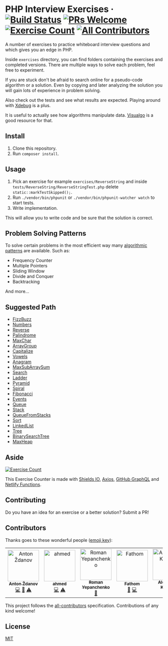 # PHP Interview Exercises  · [![Build Status](https://img.shields.io/travis/com/azdanov/php-interview-exercises/master.svg?logo=travis)](https://travis-ci.com/azdanov/php-interview-exercises) [![PRs Welcome](https://img.shields.io/badge/PRs-welcome-blue.svg?logo=github)](http://makeapullrequest.com) [![Exercise Count](https://img.shields.io/endpoint.svg?url=https://php-interview-questions-counter.netlify.com/.netlify/functions/count)](./exercises) [![All Contributors](https://img.shields.io/badge/all_contributors-6-orange.svg?style=flat-square)](#contributors)

A number of exercises to practice whiteboard interview questions and which gives you an edge in PHP.

Inside `exercises` directory, you can find folders containing the exercises and completed versions.
There are multiple ways to solve each problem, feel free to experiment.

If you are stuck don't be afraid to search online for a pseudo-code algorithm or a solution. Even by copying and later analyzing the solution you will gain lots of experience in problem solving.

Also check out the tests and see what results are expected. Playing around with [Xdebug](https://xdebug.org/) is a plus.

It is useful to actually see how algorithms manipulate data. [Visualgo](https://visualgo.net/en) is a good resource for that.

## Install

1. Clone this repository.
2. Run `composer install`.

## Usage

1. Pick an exercise for example `exercises/ReverseString` and inside `tests/ReverseString/ReverseStringTest.php` delete `static::markTestSkipped();`.
2. Run `./vendor/bin/phpunit` or `./vendor/bin/phpunit-watcher watch` to start tests.
3. Write implementation.

This will allow you to write code and be sure that the solution is correct.

## Problem Solving Patterns

To solve certain problems in the most efficient way many [algorithmic patterns](https://cs.lmu.edu/~ray/notes/algpatterns/) are available.
Such as:

- Frequency Counter
- Multiple Pointers
- Sliding Window
- Divide and Conquer
- Backtracking

And more...

## Suggested Path

- [FizzBuzz](./exercises/FizzBuzz/FizzBuzz.php)
- [Numbers](./exercises/Numbers/Numbers.php)
- [Reverse](./exercises/Reverse/Reverse.php)
- [Palindrome](./exercises/Palindrome/Palindrome.php)
- [MaxChar](./exercises/MaxChar/MaxChar.php)
- [ArrayGroup](./exercises/ArrayGroup/ArrayGroup.php)
- [Capitalize](./exercises/Capitalize/Capitalize.php)
- [Vowels](./exercises/Vowels/Vowels.php)
- [Anagram](./exercises/Anagram/Anagram.php)
- [MaxSubArraySum](./exercises/MaxSubArraySum/MaxSubArraySum.php)
- [Search](./exercises/Search/Search.php)
- [Ladder](./exercises/Ladder/Ladder.php)
- [Pyramid](./exercises/Pyramid/Pyramid.php)
- [Spiral](./exercises/Spiral/Spiral.php)
- [Fibonacci](./exercises/Fibonacci/Fibonacci.php)
- [Events](./exercises/Events/Events.php)
- [Queue](./exercises/Queue/Queue.php)
- [Stack](./exercises/Stack/Stack.php)
- [QueueFromStacks](./exercises/QueueFromStacks/QueueFromStacks.php)
- [Sort](./exercises/Sort/Sort.php)
- [LinkedList](./exercises/LinkedList/LinkedList.php)
- [Tree](./exercises/Tree/Tree.php)
- [BinarySearchTree](./exercises/BinarySearchTree/BinarySearchTree.php)
- [MaxHeap](./exercises/MaxHeap/MaxHeap.php)

## Aside

[![Exercise Count](https://img.shields.io/endpoint.svg?url=https://php-interview-questions-counter.netlify.com/.netlify/functions/count)](./exercises)

This Exercise Counter is made with [Shields IO](https://shields.io/endpoint), [Axios](https://github.com/axios/axios), [GitHub GraphQL](https://developer.github.com/v4/) and [Netlify Functions](https://www.netlify.com/docs/functions/).

## Contributing

Do you have an idea for an exercise or a better solution? Submit a PR!

## Contributors

Thanks goes to these wonderful people ([emoji key](https://allcontributors.org/docs/en/emoji-key)):

<!-- ALL-CONTRIBUTORS-LIST:START - Do not remove or modify this section -->
<!-- prettier-ignore -->
<table>
  <tr>
    <td align="center"><a href="https://azdanov.js.org/"><img src="https://avatars2.githubusercontent.com/u/6123841?v=4" width="100px;" alt="Anton Ždanov"/><br /><sub><b>Anton Ždanov</b></sub></a><br /><a href="https://github.com/azdanov/php-interview-exercises/commits?author=azdanov" title="Code">💻</a> <a href="https://github.com/azdanov/php-interview-exercises/commits?author=azdanov" title="Documentation">📖</a> <a href="https://github.com/azdanov/php-interview-exercises/commits?author=azdanov" title="Tests">⚠️</a></td>
    <td align="center"><a href="https://github.com/Ahmed-Aboud"><img src="https://avatars0.githubusercontent.com/u/25877831?v=4" width="100px;" alt="ahmed"/><br /><sub><b>ahmed</b></sub></a><br /><a href="https://github.com/azdanov/php-interview-exercises/commits?author=Ahmed-Aboud" title="Code">💻</a> <a href="https://github.com/azdanov/php-interview-exercises/commits?author=Ahmed-Aboud" title="Tests">⚠️</a></td>
    <td align="center"><a href="https://github.com/tizis"><img src="https://avatars1.githubusercontent.com/u/16865573?v=4" width="100px;" alt="Roman Yepanchenko"/><br /><sub><b>Roman Yepanchenko</b></sub></a><br /><a href="https://github.com/azdanov/php-interview-exercises/issues?q=author%3Atizis" title="Bug reports">🐛</a></td>
    <td align="center"><a href="https://github.com/fathom"><img src="https://avatars3.githubusercontent.com/u/13853845?v=4" width="100px;" alt="Fathom"/><br /><sub><b>Fathom</b></sub></a><br /><a href="https://github.com/azdanov/php-interview-exercises/issues?q=author%3Afathom" title="Bug reports">🐛</a> <a href="https://github.com/azdanov/php-interview-exercises/commits?author=fathom" title="Code">💻</a></td>
    <td align="center"><a href="https://github.com/Olden"><img src="https://avatars3.githubusercontent.com/u/546682?v=4" width="100px;" alt="Alexander Katynia"/><br /><sub><b>Alexander Katynia</b></sub></a><br /><a href="https://github.com/azdanov/php-interview-exercises/issues?q=author%3AOlden" title="Bug reports">🐛</a></td>
    <td align="center"><a href="https://github.com/kevin-schmitt"><img src="https://avatars2.githubusercontent.com/u/10809414?v=4" width="100px;" alt="kevin-schmitt"/><br /><sub><b>kevin-schmitt</b></sub></a><br /><a href="https://github.com/azdanov/php-interview-exercises/commits?author=kevin-schmitt" title="Code">💻</a> <a href="https://github.com/azdanov/php-interview-exercises/commits?author=kevin-schmitt" title="Tests">⚠️</a></td>
  </tr>
</table>

<!-- ALL-CONTRIBUTORS-LIST:END -->

This project follows the [all-contributors](https://github.com/all-contributors/all-contributors) specification. Contributions of any kind welcome!

## License

[MIT](./LICENSE)
